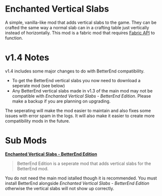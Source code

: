 # Enchanted Vertical Slabs
A simple, vanilla-like mod that adds vertical slabs to the game. They can be crafted the same way a normal slab can in a crafting table just vertically instead of horizontally. This mod is a fabric mod that requires [Fabric API](https://www.curseforge.com/minecraft/mc-mods/fabric-api) to function.

# v1.4 Notes
v1.4 includes some major changes to do with BetterEnd compatibility.

 - To get the BetterEnd vertical slabs you now need to download a seperate mod (see below)
 - Any BetterEnd vertical slabs made in v1.3 of the main mod may not be compatible with *Enchanted Vertical Slabs - BetterEnd Edition*. Please make a backup if you are planning on upgrading.

The seperating will make the mod easier to maintain and also fixes some issues with error spam in the logs. It will also make it easier to create more compatibility mods in the future.

# Sub Mods
**[Enchanted Vertical Slabs - BetterEnd Edition](https://github.com/Enchanted-Games/vertical-slabs-betterend)** 
> BetterEnd Edition is a seperate mod that adds vertical slabs for the BetterEnd mod.

You do not need the main mod istalled though it is recommended. You must install BetterEnd alongside *Enchanted Vertical Slabs - BetterEnd Edition* otherwise the vertical slabs will not show up correctly.

